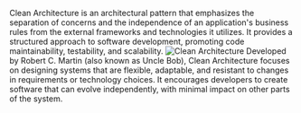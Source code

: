 Clean Architecture is an architectural pattern that emphasizes the separation of concerns and the independence of an application's business rules from the external frameworks and technologies it utilizes. It provides a structured approach to software development, promoting code maintainability, testability, and scalability.
 ![Clean Architecture](https://imgur.com/a/iojyomy)
Developed by Robert C. Martin (also known as Uncle Bob), Clean Architecture focuses on designing systems that are flexible, adaptable, and resistant to changes in requirements or technology choices. It encourages developers to create software that can evolve independently, with minimal impact on other parts of the system.
